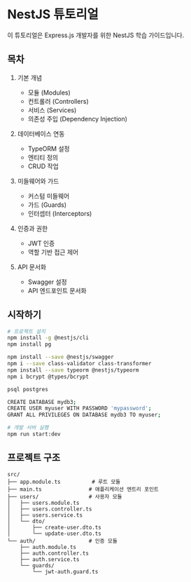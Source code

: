 # NestJS 튜토리얼

이 튜토리얼은 Express.js 개발자를 위한 NestJS 학습 가이드입니다.

## 목차

1. 기본 개념

   - 모듈 (Modules)
   - 컨트롤러 (Controllers)
   - 서비스 (Services)
   - 의존성 주입 (Dependency Injection)

2. 데이터베이스 연동

   - TypeORM 설정
   - 엔티티 정의
   - CRUD 작업

3. 미들웨어와 가드

   - 커스텀 미들웨어
   - 가드 (Guards)
   - 인터셉터 (Interceptors)

4. 인증과 권한

   - JWT 인증
   - 역할 기반 접근 제어

5. API 문서화
   - Swagger 설정
   - API 엔드포인트 문서화

## 시작하기

```bash
# 프로젝트 설치
npm install -g @nestjs/cli
npm install pg

npm install --save @nestjs/swagger
npm i --save class-validator class-transformer
npm install --save typeorm @nestjs/typeorm
npm i bcrypt @types/bcrypt

psql postgres

CREATE DATABASE mydb3;
CREATE USER myuser WITH PASSWORD 'mypassword';
GRANT ALL PRIVILEGES ON DATABASE mydb3 TO myuser;

# 개발 서버 실행
npm run start:dev
```

## 프로젝트 구조

```
src/
├── app.module.ts          # 루트 모듈
├── main.ts               # 애플리케이션 엔트리 포인트
├── users/                # 사용자 모듈
│   ├── users.module.ts
│   ├── users.controller.ts
│   ├── users.service.ts
│   └── dto/
│       ├── create-user.dto.ts
│       └── update-user.dto.ts
└── auth/                 # 인증 모듈
    ├── auth.module.ts
    ├── auth.controller.ts
    ├── auth.service.ts
    └── guards/
        └── jwt-auth.guard.ts
```
